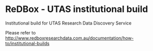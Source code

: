 ReDBox - UTAS institutional build
======================

Institutional build for UTAS Research Data Discovery Service

Please refer to http://www.redboxresearchdata.com.au/documentation/how-to/institutional-builds
